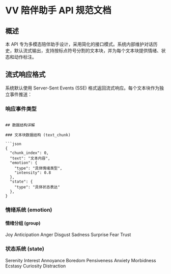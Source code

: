 # VV 陪伴助手 API 规范文档

## 概述

本 API 专为多模态陪伴助手设计，采用简化的接口模式。系统内部维护对话历史，默认流式输出，支持按标点符号分割的文本块，并为每个文本块提供情绪、状态和动作标注。

## 流式响应格式

系统默认使用 Server-Sent Events (SSE) 格式返回流式响应。每个文本块作为独立事件推送：

### 响应事件类型

```

## 数据结构详解

### 文本块数据结构 (text_chunk)

```json
{
  "chunk_index": 0,
  "text": "文本内容",
  "emotion": {
    "type": "具体情绪类型", 
    "intensity": 0.8
  },
  "state": {
    "type": "具体状态表达"
  },
}
```

### 情绪系统 (emotion)

#### 情绪分组 (group)

Joy
Anticipation
Anger
Disgust
Sadness
Surprise
Fear
Trust


### 状态系统 (state)

Serenity
Interest
Annoyance
Boredom
Pensiveness
Anxiety
Morbidness
Ecstasy
Curiosity
Distraction